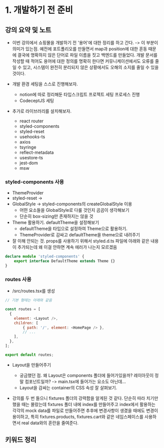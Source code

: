 # 1. 개발하기 전 준비

## 강의 요약 및 노트

- 이번 강의에서 쇼핑몰을 개발하기 전 '용어'에 대한 정리를 하고 간다. -> 이 부분이 의미가 있는점. 예전에 포트폴리오를 만들면서 map과 position에 대한 혼동 때문에 결국에 명확하지 않은 단어로 파일 이름을 짓고 백엔드를 만들었다. 개발 문서를 작성할 때 적어도 용어에 대한 정의를 명확히 한다면 커뮤니케이션에서도 오류를 줄일 수 있고, 시스템이 완전히 분리되지 않은 상황에서도 오해의 소지를 줄일 수 있을 것이다.

- 개발 환경 세팅을 스스로 진행해보자.
    - notion에 따로 정리해둔 타입스크립트 프로젝트 세팅 프로세스 진행
    - CodeceptJS 세팅
- 추가로 라이브러리를 설치해보자.
    - react router
    - styled-components
    - styled-reset
    - usehooks-ts
    - axios
    - tsyringe
    - reflect-metadata
    - usestore-ts
    - jest-dom
    - msw

### styled-components 사용

- ThemeProvider
- styled-reset -> <Reset />
- GlobalStyle -> styled-components의 createGlobalStyle 이용
    - 어떤 요소들을 GlobalStyle로 다룰 것인지 곰곰이 생각해보기
    - 단순히 box-sizing만 존재하지는 않을 것
- Theme 활용하기. defaultTheme을 설정해보기
    - defaultTheme을 타입으로 설정하여 Theme으로 활용하기.
    - ThemeProvider로 감싸고 defaultTheme을 theme으로 내려주기
- 잘 이해 안되는 것. props를 사용하기 위해서 styled.d.ts 파일에 아래와 같은 내용이 추가되는데 왜 이걸 안하면 계속 에러가 나는지 모르겠음

```typescript
declare module 'styled-components' {
    export interface DefaultTheme extends Theme {}
}
```

### routes 사용

- /src/routes.tsx를 생성

```javascript
// 기본 형태는 아래와 같음

const routes = [
  {
    element: <Layout />,
    children: [
        { path: '/', element: <HomePage /> },
        // ...
    ],
  },
];

export default routes;
```

- Layout을 만들어주기
  - 궁금했던 점. 왜 Layout은 components 폴더에 들어가있을까? 레이아웃이 정말 컴포넌트일까? -> main.tsx에 들어가는 요소도 아닌데...
  - Layout을 감싸는 container의 CSS 속성 잘 살펴보기. 

- 강의를 두 번 들으니 fixtures 폴더의 강력함을 알게된 것 같다. 단순히 따라 치기만 했을 때는 몰랐는데 fixtures 폴더 내에 index를 만들어주고 index에서 활용하는 각각의 mock data를 파일로 만들어주면 추후에 변경사항이 생겼을 때에도 변경이 용이하고, 특히 fixtures.products, fixtures.cart와 같은 네임스페이스를 사용하면서 real data와의 혼란을 줄여준다.

## 키워드 정리
